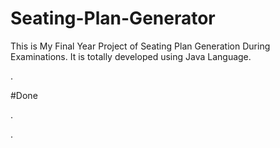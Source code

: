 # Seating-Plan-Generator

This is My Final Year Project of Seating Plan Generation During Examinations. It is totally developed using Java Language.
































































.





















































#Done










































































































.




































































































































































































































































































































































































































































































.






































